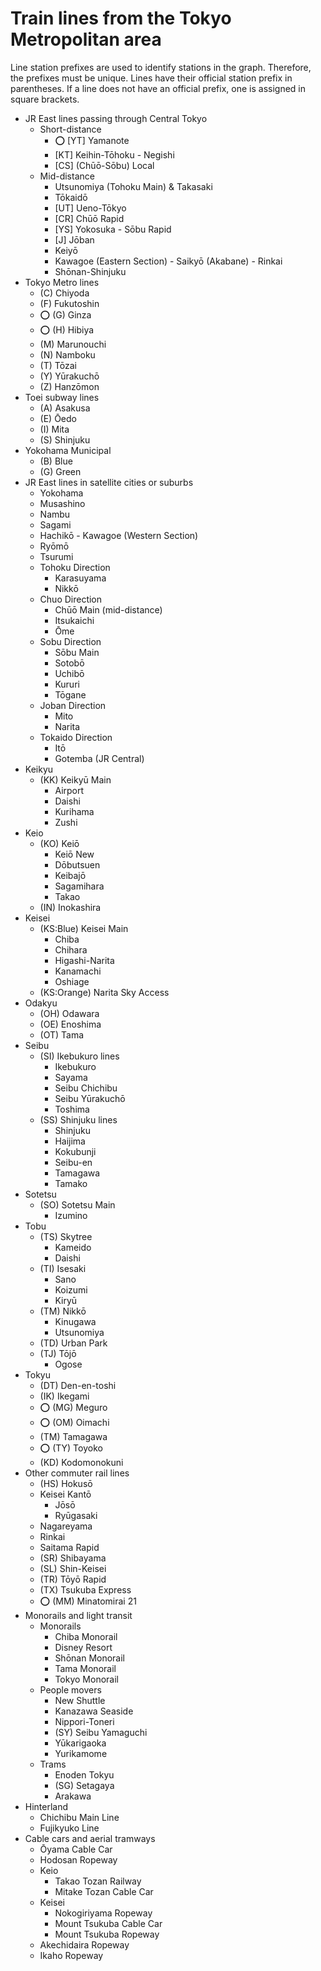 # Train lines from the Tokyo Metropolitan area

<!--
  From: https://en.wikipedia.org/wiki/Template:Tokyo_transit
-->

Line station prefixes are used to identify stations in the graph.
Therefore, the prefixes must be unique.
Lines have their official station prefix in parentheses.
If a line does not have an official prefix, one is assigned in square brackets.

* JR East lines passing through Central Tokyo
  * Short-distance
    * ⭕ [YT] Yamanote
    * [KT] Keihin-Tōhoku - Negishi
    * [CS] (Chūō-Sōbu) Local
  * Mid-distance
    * Utsunomiya (Tohoku Main) & Takasaki
    * Tōkaidō
    * [UT] Ueno-Tōkyo
    * [CR] Chūō Rapid
    * [YS] Yokosuka - Sōbu Rapid
    * [J] Jōban
    * Keiyō
    * Kawagoe (Eastern Section) - Saikyō (Akabane) - Rinkai
    * Shōnan-Shinjuku
* Tokyo Metro lines
  * (C) Chiyoda
  * (F) Fukutoshin
  * ⭕ (G) Ginza
  * ⭕ (H) Hibiya
  * (M) Marunouchi
  * (N) Namboku
  * (T) Tōzai
  * (Y) Yūrakuchō
  * (Z) Hanzōmon
* Toei subway lines
  * (A) Asakusa
  * (E) Ōedo
  * (I) Mita
  * (S) Shinjuku
* Yokohama Municipal
  * (B) Blue
  * (G) Green
* JR East lines in satellite cities or suburbs
  * Yokohama
  * Musashino
  * Nambu
  * Sagami
  * Hachikō - Kawagoe (Western Section)
  * Ryōmō
  * Tsurumi
  * Tohoku Direction
    * Karasuyama
    * Nikkō
  * Chuo Direction
    * Chūō Main (mid-distance)
    * Itsukaichi
    * Ōme
  * Sobu Direction
    * Sōbu Main
    * Sotobō
    * Uchibō
    * Kururi
    * Tōgane
  * Joban Direction
    * Mito
    * Narita
  * Tokaido Direction
    * Itō
    * Gotemba (JR Central)
* Keikyu
  * (KK) Keikyū Main
    * Airport
    * Daishi
    * Kurihama
    * Zushi
* Keio
  * (KO) Keiō
    * Keiō New
    * Dōbutsuen
    * Keibajō
    * Sagamihara
    * Takao
  * (IN) Inokashira
* Keisei
  * (KS:Blue) Keisei Main
    * Chiba
    * Chihara
    * Higashi-Narita
    * Kanamachi
    * Oshiage
  * (KS:Orange) Narita Sky Access
* Odakyu
  * (OH) Odawara
  * (OE) Enoshima
  * (OT) Tama
* Seibu
  * (SI) Ikebukuro lines
    * Ikebukuro
    * Sayama
    * Seibu Chichibu
    * Seibu Yūrakuchō
    * Toshima
  * (SS) Shinjuku lines
    * Shinjuku
    * Haijima
    * Kokubunji
    * Seibu-en
    * Tamagawa
    * Tamako
* Sotetsu
  * (SO) Sotetsu Main
    * Izumino
* Tobu
  * (TS) Skytree
    * Kameido
    * Daishi
  * (TI) Isesaki
    * Sano
    * Koizumi
    * Kiryū
  * (TM) Nikkō
    * Kinugawa
    * Utsunomiya
  * (TD) Urban Park
  * (TJ) Tōjō
    * Ogose
* Tokyu
  * (DT) Den-en-toshi
  * (IK) Ikegami
  * ⭕ (MG) Meguro
  * ⭕ (OM) Oimachi
  * (TM) Tamagawa
  * ⭕ (TY) Toyoko
  * (KD) Kodomonokuni
* Other commuter rail lines
  * (HS) Hokusō
  * Keisei Kantō
    * Jōsō
    * Ryūgasaki
  * Nagareyama
  * Rinkai
  * Saitama Rapid
  * (SR) Shibayama
  * (SL) Shin-Keisei
  * (TR) Tōyō Rapid
  * (TX) Tsukuba Express
  * ⭕ (MM) Minatomirai 21
* Monorails and light transit
  * Monorails
    * Chiba Monorail
    * Disney Resort
    * Shōnan Monorail
    * Tama Monorail
    * Tokyo Monorail
  * People movers
    * New Shuttle
    * Kanazawa Seaside
    * Nippori-Toneri
    * (SY) Seibu Yamaguchi
    * Yūkarigaoka
    * Yurikamome
  * Trams
    * Enoden Tokyu
    * (SG) Setagaya
    * Arakawa
* Hinterland
  * Chichibu Main Line
  * Fujikyuko Line
* Cable cars and aerial tramways
  * Ōyama Cable Car
  * Hodosan Ropeway
  * Keio
    * Takao Tozan Railway
    * Mitake Tozan Cable Car
  * Keisei
    * Nokogiriyama Ropeway
    * Mount Tsukuba Cable Car
    * Mount Tsukuba Ropeway
  * Akechidaira Ropeway
  * Ikaho Ropeway
